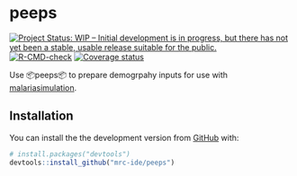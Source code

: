 
<!-- README.md is generated from README.Rmd. Please edit that file -->

# peeps

<!-- badges: start -->

[![Project Status: WIP – Initial development is in progress, but there
has not yet been a stable, usable release suitable for the
public.](https://www.repostatus.org/badges/latest/wip.svg)](https://www.repostatus.org/#wip)
[![R-CMD-check](https://github.com/mrc-ide/peeps/workflows/R-CMD-check/badge.svg)](https://github.com/mrc-ide/peeps/actions)
[![Coverage
status](https://codecov.io/gh/mrc-ide/peeps/branch/main/graph/badge.svg)](https://codecov.io/github/mrc-ide/peeps)
<!-- badges: end -->

Use 📦peeps📦 to prepare demogrpahy inputs for use with
[malariasimulation](https://mrc-ide.github.io/malariasimulation/).

## Installation

You can install the the development version from
[GitHub](https://github.com/) with:

``` r
# install.packages("devtools")
devtools::install_github("mrc-ide/peeps")
```

